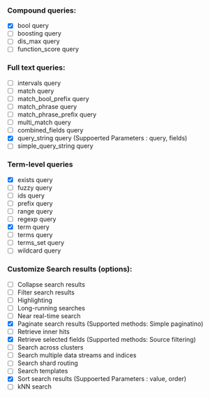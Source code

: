 ### Compound queries:

- [x] bool query
- [ ] boosting query
- [ ] dis_max query
- [ ] function_score query

### Full text queries:

- [ ] intervals query
- [ ] match query
- [ ] match_bool_prefix query
- [ ] match_phrase query
- [ ] match_phrase_prefix query
- [ ] multi_match query
- [ ] combined_fields query
- [x] query_string query (Suppoerted Parameters : query, fields)
- [ ] simple_query_string query

### Term-level queries

- [x] exists query
- [ ] fuzzy query
- [ ] ids query
- [ ] prefix query
- [ ] range query
- [ ] regexp query
- [x] term query
- [ ] terms query
- [ ] terms_set query
- [ ] wildcard query

### Customize Search results (options):

- [ ] Collapse search results
- [ ] Filter search results
- [ ] Highlighting
- [ ] Long-running searches
- [ ] Near real-time search
- [x] Paginate search results (Supported methods: Simple paginatino)
- [ ] Retrieve inner hits
- [x] Retrieve selected fields (Supported methods: Source filtering)
- [ ] Search across clusters
- [ ] Search multiple data streams and indices
- [ ] Search shard routing
- [ ] Search templates
- [x] Sort search results (Suppoerted Parameters : value, order)
- [ ] kNN search
